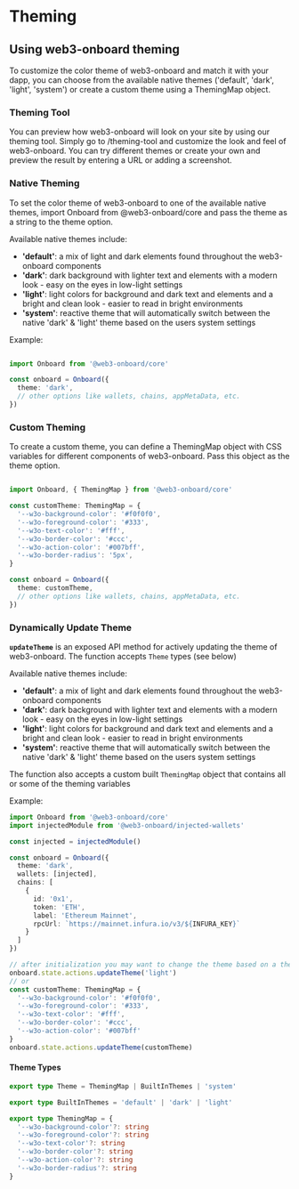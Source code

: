#  Theming
## Using web3-onboard theming

To customize the color theme of web3-onboard and match it with your dapp, you can choose from the available native themes ('default', 'dark', 'light', 'system') or create a custom theme using a ThemingMap object.

### Theming Tool

You can preview how web3-onboard will look on your site by using our theming tool. Simply go to /theming-tool and customize the look and feel of web3-onboard. You can try different themes or create your own and preview the result by entering a URL or adding a screenshot.

### Native Theming

To set the color theme of web3-onboard to one of the available native themes, import Onboard from @web3-onboard/core and pass the theme as a string to the theme option.

Available native themes include:
- **'default'**: a mix of light and dark elements found throughout the web3-onboard components
- **'dark'**: dark background with lighter text and elements with a modern look - easy on the eyes in low-light settings
- **'light'**: light colors for background and dark text and elements and a bright and clean look - easier to read in bright environments
- **'system'**: reactive theme that will automatically switch between the native 'dark' & 'light' theme based on the users system settings

Example:

```typescript

import Onboard from '@web3-onboard/core'

const onboard = Onboard({
  theme: 'dark', 
  // other options like wallets, chains, appMetaData, etc.
})
```

### Custom Theming

To create a custom theme, you can define a ThemingMap object with CSS variables for different components of web3-onboard. Pass this object as the theme option.

```typescript

import Onboard, { ThemingMap } from '@web3-onboard/core'

const customTheme: ThemingMap = {
  '--w3o-background-color': '#f0f0f0',
  '--w3o-foreground-color': '#333',
  '--w3o-text-color': '#fff',
  '--w3o-border-color': '#ccc',
  '--w3o-action-color': '#007bff',
  '--w3o-border-radius': '5px',
}

const onboard = Onboard({
  theme: customTheme, 
  // other options like wallets, chains, appMetaData, etc.
})
```

### Dynamically Update Theme

**`updateTheme`** is an exposed API method for actively updating the theme of web3-onboard. The function accepts `Theme` types (see below) 

Available native themes include:
- **'default'**: a mix of light and dark elements found throughout the web3-onboard components
- **'dark'**: dark background with lighter text and elements with a modern look - easy on the eyes in low-light settings
- **'light'**: light colors for background and dark text and elements and a bright and clean look - easier to read in bright environments
- **'system'**: reactive theme that will automatically switch between the native 'dark' & 'light' theme based on the users system settings

The function also accepts a custom built `ThemingMap` object that contains all or some of the theming variables

Example:

```typescript
import Onboard from '@web3-onboard/core'
import injectedModule from '@web3-onboard/injected-wallets'

const injected = injectedModule()

const onboard = Onboard({
  theme: 'dark',
  wallets: [injected],
  chains: [
    {
      id: '0x1',
      token: 'ETH',
      label: 'Ethereum Mainnet',
      rpcUrl: `https://mainnet.infura.io/v3/${INFURA_KEY}`
    }
  ]
})

// after initialization you may want to change the theme based on a theme switch within the dapp
onboard.state.actions.updateTheme('light')
// or
const customTheme: ThemingMap = {
  '--w3o-background-color': '#f0f0f0',
  '--w3o-foreground-color': '#333',
  '--w3o-text-color': '#fff',
  '--w3o-border-color': '#ccc',
  '--w3o-action-color': '#007bff'
}
onboard.state.actions.updateTheme(customTheme)
```

#### Theme Types
```typescript
export type Theme = ThemingMap | BuiltInThemes | 'system'

export type BuiltInThemes = 'default' | 'dark' | 'light'

export type ThemingMap = {
  '--w3o-background-color'?: string
  '--w3o-foreground-color'?: string
  '--w3o-text-color'?: string
  '--w3o-border-color'?: string
  '--w3o-action-color'?: string
  '--w3o-border-radius'?: string
}
```

